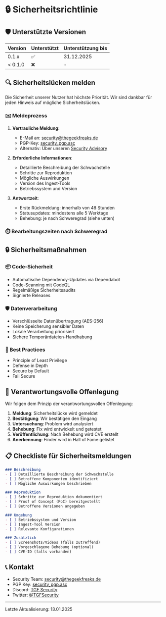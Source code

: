 # 🔒 Sicherheitsrichtlinie

## 🛡️ Unterstützte Versionen

| Version | Unterstützt          | Unterstützung bis |
| ------- | ------------------- | ----------------- |
| 0.1.x   | :white_check_mark: | 31.12.2025       |
| < 0.1.0 | :x:                | -                 |

## 🔍 Sicherheitslücken melden

Die Sicherheit unserer Nutzer hat höchste Priorität. Wir sind dankbar für jeden Hinweis auf mögliche Sicherheitslücken.

### ✉️ Meldeprozess

1. **Vertrauliche Meldung**:
   - E-Mail an: security@thegeekfreaks.de
   - PGP-Key: [security_pgp.asc](./security_pgp.asc)
   - Alternativ: Über unseren [Security Advisory](https://github.com/The-Geek-Freaks/Ingest-Tool/security/advisories/new)

2. **Erforderliche Informationen**:
   - Detaillierte Beschreibung der Schwachstelle
   - Schritte zur Reproduktion
   - Mögliche Auswirkungen
   - Version des Ingest-Tools
   - Betriebssystem und Version

3. **Antwortzeit**:
   - Erste Rückmeldung: innerhalb von 48 Stunden
   - Statusupdates: mindestens alle 5 Werktage
   - Behebung: je nach Schweregrad (siehe unten)

### ⏱️ Bearbeitungszeiten nach Schweregrad


## 🔒 Sicherheitsmaßnahmen

### 📦 Code-Sicherheit
- Automatische Dependency-Updates via Dependabot
- Code-Scanning mit CodeQL
- Regelmäßige Sicherheitsaudits
- Signierte Releases

### 🛡️ Datenverarbeitung
- Verschlüsselte Datenübertragung (AES-256)
- Keine Speicherung sensibler Daten
- Lokale Verarbeitung priorisiert
- Sichere Temporärdateien-Handhabung

### 🔑 Best Practices
- Principle of Least Privilege
- Defense in Depth
- Secure by Default
- Fail Secure

## 📜 Verantwortungsvolle Offenlegung

Wir folgen dem Prinzip der verantwortungsvollen Offenlegung:

1. **Meldung**: Sicherheitslücke wird gemeldet
2. **Bestätigung**: Wir bestätigen den Eingang
3. **Untersuchung**: Problem wird analysiert
4. **Behebung**: Fix wird entwickelt und getestet
5. **Veröffentlichung**: Nach Behebung wird CVE erstellt
6. **Anerkennung**: Finder wird in Hall of Fame gelistet

## 📋 Checkliste für Sicherheitsmeldungen

```markdown
### Beschreibung
- [ ] Detaillierte Beschreibung der Schwachstelle
- [ ] Betroffene Komponenten identifiziert
- [ ] Mögliche Auswirkungen beschrieben

### Reproduktion
- [ ] Schritte zur Reproduktion dokumentiert
- [ ] Proof of Concept (PoC) bereitgestellt
- [ ] Betroffene Versionen angegeben

### Umgebung
- [ ] Betriebssystem und Version
- [ ] Ingest-Tool Version
- [ ] Relevante Konfigurationen

### Zusätzlich
- [ ] Screenshots/Videos (falls zutreffend)
- [ ] Vorgeschlagene Behebung (optional)
- [ ] CVE-ID (falls vorhanden)
```

## 📞 Kontakt

- Security Team: security@thegeekfreaks.de
- PGP Key: [security_pgp.asc](./security_pgp.asc)
- Discord: [TGF Security](https://tgf.click/discord)
- Twitter: [@TGFSecurity](https://twitter.com/TGFSecurity)

---

Letzte Aktualisierung: 13.01.2025
